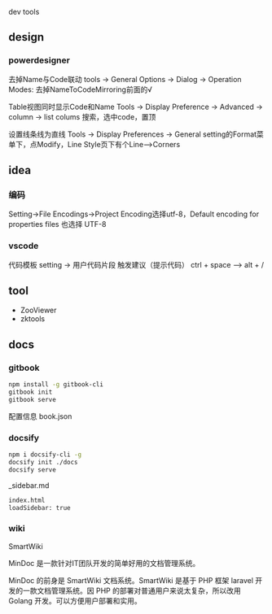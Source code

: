 dev tools

## design

### powerdesigner
去掉Name与Code联动
tools -> General Options -> Dialog -> Operation Modes: 去掉NameToCodeMirroring前面的√

Table视图同时显示Code和Name
Tools -> Display Preference -> Advanced -> column -> list colums 搜索，选中code，置顶

设置线条线为直线
Tools -> Display Preferences -> General setting的Format菜单下，点Modify，Line Style页下有个Line-->Corners

## idea
### 编码
Setting->File Encodings->Project Encoding选择utf-8，Default encoding for properties files 也选择 UTF-8

### vscode
代码模板
setting -> 用户代码片段
触发建议（提示代码） ctrl + space  --> alt + /


## tool
- ZooViewer
- zktools

## docs

### gitbook
```sh
npm install -g gitbook-cli
gitbook init
gitbook serve
```
配置信息 book.json

### docsify
```sh
npm i docsify-cli -g
docsify init ./docs
docsify serve
```
_sidebar.md
```sh
index.html
loadSidebar: true
```

### wiki
SmartWiki

MinDoc 是一款针对IT团队开发的简单好用的文档管理系统。

MinDoc 的前身是 SmartWiki 文档系统。SmartWiki 是基于 PHP 框架 laravel 开发的一款文档管理系统。因 PHP 的部署对普通用户来说太复杂，所以改用 Golang 开发。可以方便用户部署和实用。